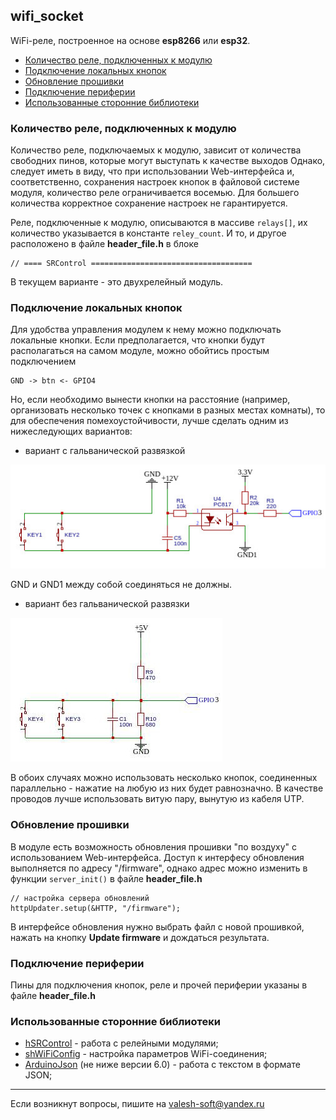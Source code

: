 ## wifi_socket
WiFi-реле, построенное на основе **esp8266** или **esp32**.

- [Количество реле, подключенных к модулю](#количество-реле-подключенных-к-модулю)
- [Подключение локальных кнопок](#подключение-локальных-кнопок)
- [Обновление прошивки](#обновление-прошивки)
- [Подключение периферии](#подключение-периферии)
- [Использованные сторонние библиотеки](#использованные-сторонние-библиотеки)


### Количество реле, подключенных к модулю
Количество реле, подключаемых к модулю, зависит от количества свободних пинов, которые могут выступать к качестве выходов Однако, следует иметь в виду, что при использовании Web-интерфейса и, соответственно, сохранения настроек кнопок в файловой системе модуля, количество реле ограничивается восемью. Для большего количества корректное сохранение настроек не гарантируется.

Реле, подключенные к модулю, описываются в массиве `relays[]`, их количество указывается в константе `reley_count`. И то, и другое расположено в файле **header_file.h** в блоке 
```
// ==== SRControl ====================================
```

В текущем варианте - это двухрелейный модуль.

### Подключение локальных кнопок

Для удобства управления модулем к нему можно подключать локальные кнопки. Если предполагается, что кнопки будут располагаться на самом модуле, можно обойтись простым подключением
```
GND -> btn <- GPIO4
```
Но, если необходимо вынести кнопки на расстояние (например, организовать несколько точек с кнопками в разных местах комнаты), то для обеспечения помехоустойчивости, лучше сделать одним из нижеследующих вариантов:

- вариант с гальванической развязкой

![Alt text](doc/001.jpg)

GND и GND1 между собой соединяться не должны.

- вариант без гальванической развязки

![Alt text](doc/002.jpg)

В обоих случаях можно использовать несколько кнопок, соединенных параллельно - нажатие на любую из них будет равнозначно. В качестве проводов лучше использовать витую пару, вынутую из кабеля UTP.

### Обновление прошивки

В модуле есть возможность обновления прошивки "по воздуху" с использованием Web-интерфейса. Доступ к интерфесу обновления выполняется по адресу "/firmware", однако адрес можно изменить в функции `server_init()` в файле **header_file.h**
```
// настройка сервера обновлений
httpUpdater.setup(&HTTP, "/firmware");
```

В интерфейсе обновления нужно выбрать файл с новой прошивкой, нажать на кнопку **Update firmware** и дождаться результата.

### Подключение периферии

Пины для подключения кнопок, реле и прочей периферии указаны в файле **header_file.h**

### Использованные сторонние библиотеки

- [hSRControl](https://github.com/VAleSh-Soft/shSRControl) - работа с релейными модулями;
- [shWiFiConfig](https://github.com/VAleSh-Soft/shWiFiConfig) - настройка параметров WiFi-соединения;
- [ArduinoJson](https://github.com/bblanchon/ArduinoJson) (не ниже версии 6.0) - работа с текстом в формате JSON;

<hr>

Если возникнут вопросы, пишите на valesh-soft@yandex.ru 
